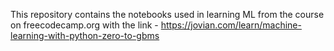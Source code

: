 This repository contains the notebooks used in learning ML from the course on freecodecamp.org with the link - https://jovian.com/learn/machine-learning-with-python-zero-to-gbms

